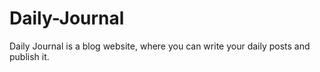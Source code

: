 # Daily-Journal
Daily Journal is a blog website, where you can write your daily posts and publish it.
